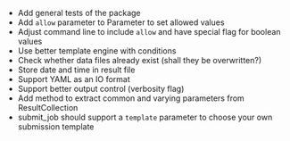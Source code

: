 * Add general tests of the package
* Add `allow` parameter to Parameter to set allowed values
* Adjust command line to include `allow` and have special flag for boolean values
* Use better template engine with conditions
* Check whether data files already exist (shall they be overwritten?)
* Store date and time in result file
* Support YAML as an IO format
* Support better output control (verbosity flag)
* Add method to extract common and varying parameters from ResultCollection
* submit_job should support a `template` parameter to choose your own submission template
